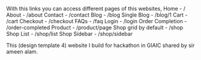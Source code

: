 With this links you can access different pages of this websites,
Home - /
About - /about
Contact - /contact
Blog - /blog
Single Blog - /blog/1
Cart - /cart
Checkout - /checkout
FAQs - /faq
Login - /login
Order Completion - /order-completed
Product - /product/page
Shop grid by default - /shop
Shop List - /shop/list
Shop Sidebar - /shop/sidebar

This (design template 4) website I build for hackathon in GIAIC shared by sir ameen alam.
